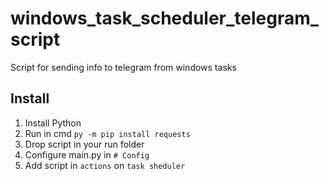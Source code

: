 # windows_task_scheduler_telegram_script
 Script for sending info to telegram from windows tasks

 ## Install
 1. Install Python
 2. Run in cmd `py -m pip install requests`
 3. Drop script in your run folder
 4. Configure main.py in `# Config`
 5. Add script in `actions` on `task sheduler`
